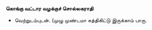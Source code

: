 **கொங்கு வட்டார வழக்குச் சொல்லகராதி**
- வெற்றுடம்புடன். (முழு முண்டமா சுத்திகிட்டு இருக்காம் பாரு.

